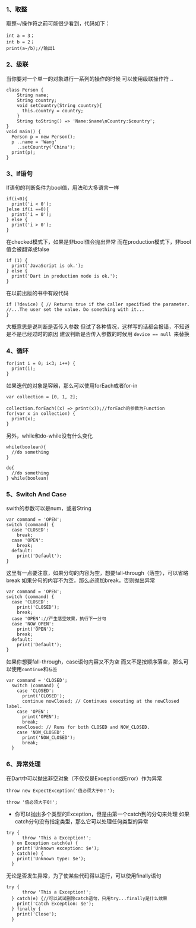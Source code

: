 ### 1、取整
取整~/操作符之前可能很少看到，代码如下：
```
int a = 3；
int b = 2；
print(a~/b);//输出1
```
### 2、级联
当你要对一个单一的对象进行一系列的操作的时候
可以使用级联操作符 ..
```
class Person {
    String name;
    String country;
    void setCountry(String country){
      this.country = country;
    }
    String toString() => 'Name:$name\nCountry:$country';
}
void main() {
  Person p = new Person();
  p ..name = 'Wang'
    ..setCountry('China');
  print(p);
}
```
### 3、If语句
If语句的判断条件为bool值，用法和大多语言一样
```
if(i<0){
  print('i < 0');
}else if(i ==0){
  print('i = 0');
} else {
  print('i > 0');
}
```
在checked模式下，如果是非bool值会抛出异常
而在production模式下，非bool值会被翻译成false
```
if (1) {
  print('JavaScript is ok.');
} else {
  print('Dart in production mode is ok.');
}
```
在以前出版的书中有段代码
```
if (?device) { // Returns true if the caller specified the parameter.
//...The user set the value. Do something with it...
}
```

 大概意思是说判断是否传入参数
但试了各种情况，这样写的话都会报错，不知道是不是已经过时的原因
建议判断是否传入参数的时候用 ```device == null ```来替换
### 4、循环
```
for(int i = 0; i<3; i++) {
  print(i);
}
```
如果迭代的对象是容器，那么可以使用forEach或者for-in
```
var collection = [0, 1, 2];

collection.forEach((x) => print(x));//forEach的参数为Function
for(var x in collection) {
  print(x);
}
```
另外，while和do-while没有什么变化
```
while(boolean){
  //do something
}

do{
  //do something
} while(boolean)
```
### 5、Switch And Case
swith的参数可以是num，或者String
```
var command = 'OPEN';
switch (command) {
  case 'CLOSED':
    break;
  case 'OPEN':
    break;
  default:
    print('Default');
}
```
这里有一点要注意，如果分句的内容为空，想要fall-through（落空），可以省略break
如果分句的内容不为空，那么必须加break，否则抛出异常
```
var command = 'OPEN';
switch (command) {
  case 'CLOSED':
    print('CLOSED');
    break;
  case 'OPEN'://产生落空效果，执行下一分句
  case 'NOW_OPEN':
    print('OPEN');
    break;
  default:
    print('Default');
}
```
如果你想要fall-through，case语句内容又不为空
而又不是按顺序落空，那么可以使用```continue```和```标签```
```
var command = 'CLOSED';
  switch (command) {
    case 'CLOSED':
      print('CLOSED');
      continue nowClosed; // Continues executing at the nowClosed label.
    case 'OPEN':
      print('OPEN');
      break;
    nowClosed: // Runs for both CLOSED and NOW_CLOSED.
    case 'NOW_CLOSED':
      print('NOW_CLOSED');
      break;
  }
  ```
### 6、异常处理
在Dart中可以抛出非空对象（不仅仅是Exception或Error）作为异常

```throw new ExpectException('值必须大于0！');```

```throw '值必须大于0!';```
* 你可以抛出多个类型的Exception，但是由第一个catch到的分句来处理
如果catch分句没有指定类型，那么它可以处理任何类型的异常
```
try {
      throw 'This a Exception!';
  } on Exception catch(e) {
    print('Unknown exception: $e');
  } catch(e) {
    print('Unknown type: $e');
  }
  ```
无论是否发生异常，为了使某些代码得以运行，可以使用finally语句
```
try {
      throw 'This a Exception!';
  } catch(e) {//可以试试删除catch语句，只用try...finally是什么效果
    print('Catch Exception: $e');
  } finally {
    print('Close');
  }
```